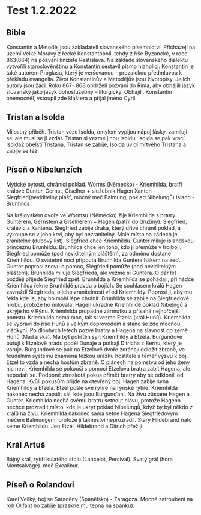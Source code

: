 # Test 1.2.2022
## Bible
Konstantin a Metoděj jsou zakladateli slovanského písemnictví. Přicházejí na území Velké Moravy z řecké Konstantopoli, tehdy z říše Byzancké, v roce 863(864) na pozvání knížete Rastislava. Na základě slovanského dialektu vytvořili staroslověnštinu a Konstantin sestavil písmo hlaholici. Konstantin je také autorem Proglasu, který je veršovanou – prozaickou předmluvou k překladu evangelia. Život Konstantinův a Metodějův jsou životopisy. Jejich autory jsou žáci. Roku 867- 868 obdrželi pozvání do Říma, aby obhájili jazyk slovanský jako jazyk bohoslužebný – liturgický. Obhájili. Konstantin onemocněl, vstoupil zde kláštera a přijal jméno Cyril.
## Tristan a Isolda
Milostný příběh.
Tristan veze Isoldu, omylem vypijou nápoj lásky, zamilují se, ale musí se jí vzdát.
Tristan si vezme jinou Isoldu, Isolda se pak vrací, Isolda2 obelstí Tristana, Tristan se zabije, Isolda uvidí mrtvého Tristana a zabije se též.
## Píseň o Nibelunzích
Mýtické bytosti, chránící poklad.
Worms (Německo) - Kriemhilda, bratři králové Gunter, Gernst, Giselher + služebník Hagen
Xanten - Siegfried(neviditelný plášť, mocný meč Balmung, poklad Nibelungů)
Island - Brunhilda

Na královském dvoře ve Wormsu (Německo) žije Kriemhilda s bratry Gunterem, Gernstem a Giselherem + Hagen (patřil do družiny).
Siegfried, kralevic z Xantenu.
Siegfried zabije draka, který dříve chránil poklad, a vykoupe se v jeho krvi, aby byl nezranitelný.
Malé místo na zádech je zranitelné (dubový list).
Siegfried chce Kriemhildu.
Gunter miluje islandskou princeznu Brunhildu.
Brunhilda chce jen toho, kdo ji přemůže v trojboji.
Siegfried pomůže (pod neviditelným pláštěm), za odměnu dostane Kriemhildu.
O svatební noci připoutá Brunhilda Guntera hákem na zeď.
Gunter poprosí znovu o pomoc, Siegfried pomůže (pod neviditelným pláštěm).
Brunhilda miluje Siegfrieda, ale vezme si Guntera.
O pár let později přijede Siegfried zpět.
Brunhilda a Kriemhilda se pohádají, při hádce Kriemhilda řekne Brunhildě pravdu o bojích.
Se souhlasem králů Hagen zavraždí Siegfrieda, o jeho zranitelnosti ví od Kriemhildy. Poprosí ji, aby mu řekla kde je, aby ho mohl lépe chránit.
Brunhilda se zabije na Siegfriedově hrobu, protože ho milovala. Hagen ukradne Kriemhildě poklad Nibelngů a ukryje ho v Rýnu.
Kriemhilda propadne zármutku a přísahá nejhořčejší pomstu.
Kriemhilda nemá moc, tak si vezme Etzela (král Hunů).
Kriemhilda se vypraví do říše Hunů s velkým doprovodem a stane se zde mocnou vládkyní.
Po dlouhých letech pozvě bratry a Hagena na slavnost do země Hunů (Maďarska).
Má být pokřtěn syn Kriemhildy a Etzela.
Burgundové putují k Etzelově hradu podél Dunaje a potkají Ditricha z Bernu, který je varuje.
Burgundové se pak na Etzelově dvoře zdráhají odložit zbraně, ve feudálním systému znamená těžkou urážku hostitele a téměř výzvu k boji.
Etzel to vzdá a nechá hostům zbraně. O plánech na pomstvu od jeho ženy nic neví.
Kriemhilda se pokouší s pomocí Etzelova bratra zabít Hagena, ale nepodaří se.
Podobně ztroskotá pokus přimět bratry aby se odklonili od Hagena.
Kvůli pokusům přijde na otevřený boj.
Hagen zabije syna Kriemhildy a Etzela.
Etzel pošle své rytíře na rýnské rytíře.
Kriemhilda nakonec nechá zapálit sál, kde jsou Burgunďani.
Na živu zůstane Hagen a Gunter.
Kriemhilda nechá svému bratru setnout hlavu, protože Hagenn nechce prozradit místo, kde je ukryt poklad Nibelungů, když by byl někdo z králů na živu.
Kriemhilda nakonec sama setne Hagena Siegfriedovým mečem Balmungem, protože ji tajmeství neprozradil.
Starý Hildebrand nato setne Kriemhildu.
Jen Etzel, Hildebrand a Ditrich přežijí.
## Král Artuš
Bájný král, rytíři kulatého stolu (Lancelot, Percival).
Svatý grál (hora Montsalvage).
meč Excalibur.
## Píseň o Rolandovi
Karel Veliký, boj se Saracény (Španělsko) - Zaragoza.
Mocné zatroubení na roh Olifant ho zabije (praskne mu tepna na spánku).